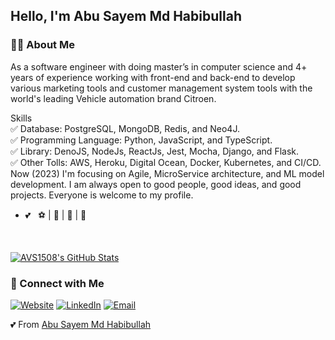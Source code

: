 <h2>Hello, I'm Abu Sayem Md Habibullah</h2>

<h3> 🙎‍♂️ About Me </h3>

As a software engineer with doing master’s in computer science and 4+ years of experience working with front-end and back-end to develop various marketing tools and customer management system tools with the world's leading Vehicle automation brand Citroen.

Skills <br/>
✅ Database: PostgreSQL, MongoDB, Redis, and Neo4J.<br/>
✅ Programming Language: Python, JavaScript, and TypeScript.<br/>
✅ Library: DenoJS, NodeJs, ReactJs, Jest, Mocha, Django, and Flask.<br/>
✅ Other Tolls: AWS, Heroku, Digital Ocean, Docker, Kubernetes, and CI/CD.
<br/>
Now (2023) I'm focusing on Agile, MicroService architecture, and ML model development. I am always open to good people, good ideas, and good projects.
Everyone is welcome to my profile.
- 💕 &nbsp; ⚽ | 🏀 | 🏐 | 🏏

<br/>

[![AVS1508's GitHub Stats](https://github-readme-stats.vercel.app/api?username=asmdhabibullah&show_icons=true)](https://github.com/asmdhabibullah&theme=radica)

<h3> 🤝 Connect with Me </h3>

<p align="left">
<a href="https://habib-dev.vercel.app"><img alt="Website" src="https://img.shields.io/badge/Website-https://habib-dev.vercel.app-blue?style=flat-square&logo=google-chrome"></a>
<a href="https://www.linkedin.com/in/asmdhabibullah/"><img alt="LinkedIn" src="https://img.shields.io/badge/LinkedIn-As%20Md%20Habibullah-blue?style=flat-square&logo=linkedin"></a>
<a href="mailto:asmdhabibullah@yahoo.com"><img alt="Email" src="https://img.shields.io/badge/Email-asmdhabibullah@stu.xidian.edu.cn-blue?style=flat-square&logo=gmail"></a>
</p>

💕 From [Abu Sayem Md Habibullah](https://github.com/asmdhabibullah)
